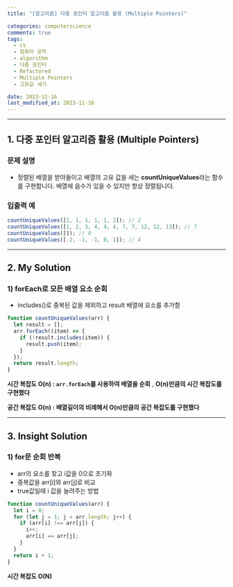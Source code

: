 ```yaml
---
title: "[알고리즘] 다중 포인터 알고리즘 활용 (Multiple Pointers)"

categories: computerscience
comments: true
tags:
  - cs
  - 컴퓨터 공학
  - algorithm
  - 다중 포인터
  - Refactored
  - Multiple Pointers
  - 고유값 세기

date: 2023-11-16
last_modified_at: 2023-11-16
---
```


---

## 1. **다중 포인터 알고리즘 활용 (Multiple Pointers)**

### 문제 설명

- 정렬된 배열을 받아들이고 배열의 고유 값을 세는 **countUniqueValues**라는 함수를 구현합니다. 배열에 음수가 있을 수 있지만 항상 정렬됩니다.

### 입출력 예

```jsx
countUniqueValues([1, 1, 1, 1, 1, 2]); // 2
countUniqueValues([1, 2, 3, 4, 4, 4, 7, 7, 12, 12, 13]); // 7
countUniqueValues([]); // 0
countUniqueValues([-2, -1, -1, 0, 1]); // 4
```

---

## 2. My **Solution**

### 1) forEach로 모든 배열 요소 순회

- includes()로 중복된 값을 제외하고 result 배열에 요소를 추가함

```jsx
function countUniqueValues(arr) {
  let result = [];
  arr.forEach((item) => {
    if (!result.includes(item)) {
      result.push(item);
    }
  });
  return result.length;
}
```

**시간 복잡도 O(n) : `arr.forEach`를 사용하여 배열을 순회** , **O(n)만큼의 시간 복잡도를 구현했다**

**공간 복잡도 O(n) : 배열길이의 비례해서 O(n)만큼의 공간 복잡도를 구현했다**

---

## 3. Insight **Solution**

### 1) for문 순회 반복

- arr의 요소를 찾고 i값을 0으로 초기화
- 중복값을 arr[i]와 arr[j]로 비교
- true값일때 i 값을 늘려주는 방법

```jsx
function countUniqueValues(arr) {
  let i = 0;
  for (let j = 1; j < arr.length; j++) {
    if (arr[i] !== arr[j]) {
      i++;
      arr[i] == arr[j];
    }
  }
  return i + 1;
}
```

**시간 복잡도 O(N)**

